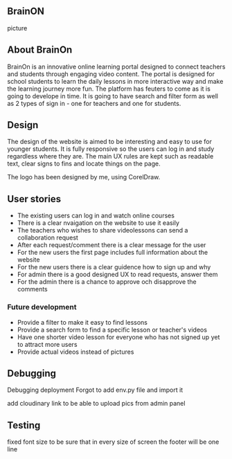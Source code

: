 ## BrainON
picture

## About BrainOn
BrainOn is an innovative online learning portal designed to connect teachers and students through engaging video content.
The portal is designed for school students to learn the daily lessons in more interactive way and make the learning journey
more fun.
The platform has feuters to come as it is going to develope in time. It is going to have search and filter form as well as 
2 types of sign in - one for teachers and one for students.

## Design
The design of the website is aimed to be interesting and easy to use for younger students. It is fully responsive so the
users can log in and study regardless where they are. The main UX rules are kept such as readable text, clear signs to fins
and locate things on the page.

The logo has been designed by me, using CorelDraw.

## User stories

- The existing users can log in and watch online courses
- There is a clear nvaigation on the website to use it easily
- The teachers who wishes to share videolessons can send a collaboration request
- After each request/comment there is a clear message for the user
- For the new users the first page includes full information about the website
- For the new users there is a clear guidence how to sign up and why
- For admin there is a good designed UX to read requests, answer them
- For the admin there is a chance to approve och disapprove the comments

### Future development

- Provide a filter to make it easy to find lessons
- Provide a search form to find a specific lesson or teacher's videos
- Have one shorter video lesson for everyone who has not signed up yet to attract more users
- Provide actual videos instead of pictures

## Debugging

Debugging deployment
Forgot to add env.py file and import it

add cloudinary link to be able to upload pics from admin panel

## Testing
fixed font size to be sure that in every size of screen the footer will be one line